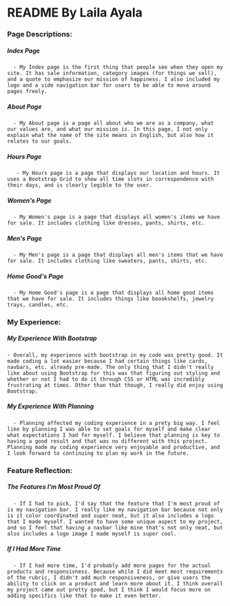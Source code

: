 # README By Laila Ayala

### Page Descriptions:

##### Index Page
      - My Index page is the first thing that people see when they open my site. It has sale information, category images (for things we sell), and a quote to emphasize our mission of happiness. I also included my logo and a side navigation bar for users to be able to move around pages freely. 

##### About Page
      - My About page is a page all about who we are as a company, what our values are, and what our mission is. In this page, I not only explain what the name of the site means in English, but also how it relates to our goals. 

##### Hours Page
       - My Hours page is a page that displays our location and hours. It uses a Bootstrap Grid to show all time slots in correspondence with their days, and is clearly legible to the user.

##### Women's Page
      - My Women's page is a page that displays all women's items we have for sale. It includes clothing like dresses, pants, shirts, etc. 

##### Men's Page
      - My Men's page is a page that displays all men's items that we have for sale. It includes clothing like sweaters, pants, shirts, etc. 

##### Home Good's Page
      - My Home Good's page is a page that displays all home good items that we have for sale. It includes things like boookshelfs, jewelry trays, candles, etc. 

### My Experience:

##### My Experience With Bootstrap
    - Overall, my experience with bootstrap in my code was pretty good. It made coding a lot easier because I had certain things like cards, navbars, etc. already pre-made. The only thing that I didn't really like about using Bootstrap for this was that figuring out styling and whether or not I had to do it through CSS or HTML was incredibly frustrating at times. Other than that though, I really did enjoy using Bootstrap. 

##### My Experience With Planning
      - Planning affected my coding experience in a prety big way. I feel like by planning I was able to set goals for myself and make clear what expectations I had for myself. I believe that planning is key to having a good result and that was no different with this project. Planning made my coding experience very enjoyable and productive, and I look forward to continuing to plan my work in the future. 

### Feature Reflection:

##### The Features I'm Most Proud Of
      - If I had to pick, I'd say that the feature that I'm most proud of is my navigation bar. I really like my navigation bar because not only is it color coordinated and super neat, but it also includes a logo that I made myself. I wanted to have some unique aspect to my project, and so I feel that having a navbar like mine that's not only neat, but also includes a logo image I made myself is super cool. 

##### If I Had More Time
      - If I had more time, I'd probably add more pages for the actual products and responsivness. Because while I did meet most requirements of the rubric, I didn't add much responsiveness, or give users the ability to click on a product and learn more about it. I think overall my project came out pretty good, but I think I would focus more on adding specifics like that to make it even better. 

